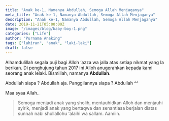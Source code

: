```yaml
---
title: "Anak ke-1, Namanya Abdullah, Semoga Allah Menjaganya"
meta_title: "Anak ke-1, Namanya Abdullah, Semoga Allah Menjaganya"
description: "Anak ke-1, Namanya Abdullah, Semoga Allah Menjaganya"
date: 2019-11-21T05:00:00Z
image: "/images/blog/baby-boy-1.png"
categories: ["Life"]
author: "Purnama Anaking"
tags: ["lahiran", "anak", "laki-laki"]
draft: false
---
```


Alhamdulillah segala puji bagi Alloh ‘azza wa jalla atas setiap nikmat yang Ia berikan. Di penghujung tahun 2017 ini Alloh anugerahkan kepada kami seorang anak lelaki. Bismillah, namanya **Abdullah**.

Abdullah siapa ? Abdullah aja. Panggilannya siapa ? Abdullah ^^

Maa syaa Allah..

> Semoga menjadi anak yang sholih, mentauhidkan Alloh dan menjauhi syirik, menjadi anak yang bertaqwa dan senantiasa berjalan diatas sunnah nabi shollallohu ‘alaihi wa sallam. Aamiin.
